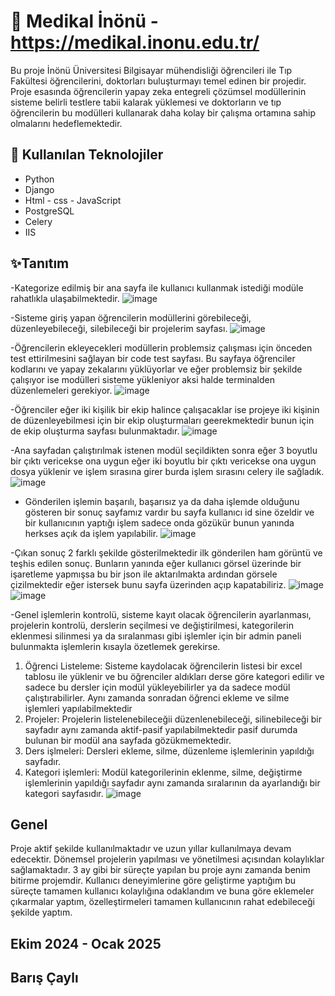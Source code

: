 # 🚀 Medikal İnönü - https://medikal.inonu.edu.tr/
Bu proje İnönü Üniversitesi Bilgisayar mühendisliği öğrencileri ile Tıp Fakültesi öğrencilerini, doktorları buluşturmayı temel edinen bir projedir. Proje esasında öğrencilerin yapay zeka entegreli çözümsel modüllerinin sisteme belirli testlere tabii kalarak yüklemesi ve doktorların ve tıp öğrencilerin bu modülleri kullanarak daha kolay bir çalışma ortamına sahip olmalarını hedeflemektedir.

## 🧰 Kullanılan Teknolojiler

- Python
- Django
- Html - css - JavaScript
- PostgreSQL
- Celery
- IIS
  

## ✨Tanıtım
-Kategorize edilmiş bir ana sayfa ile kullanıcı kullanmak istediği modüle rahatlıkla ulaşabilmektedir.
![image](https://github.com/user-attachments/assets/929b600c-de71-479d-a6c4-846436e03515)



-Sisteme giriş yapan öğrencilerin modüllerini görebileceği, düzenleyebileceği, silebileceği bir projelerim sayfası.
![image](https://github.com/user-attachments/assets/000e3d49-e477-4286-b61b-f33ce609722f)

-Öğrencilerin ekleyecekleri modüllerin problemsiz çalışması için önceden test ettirilmesini sağlayan bir code test sayfası. Bu sayfaya öğrenciler kodlarını ve yapay zekalarını yüklüyorlar ve eğer problemsiz bir şekilde çalışıyor ise modülleri sisteme yükleniyor aksi halde terminalden düzenlemeleri gerekiyor.
![image](https://github.com/user-attachments/assets/59f449f0-02bf-4ba2-8f75-22453cbbf0f2)


-Öğrenciler eğer iki kişilik bir ekip halince çalışacaklar ise projeye iki kişinin de düzenleyebilmesi için bir ekip oluşturmaları geerekmektedir bunun için de ekip oluşturma sayfası bulunmaktadır.
![image](https://github.com/user-attachments/assets/f216d978-a9de-4699-b5f6-32e5e17d2204)

-Ana sayfadan çalıştırılmak istenen modül seçildikten sonra eğer 3 boyutlu bir çıktı vericekse ona uygun eğer iki boyutlu bir çıktı vericekse ona uygun dosya yüklenir ve işlem sırasına girer burda işlem sırasını celery ile sağladık.
![image](https://github.com/user-attachments/assets/ddd9b5a0-ff06-4639-b14b-a7ff5d42b0cc)

- Gönderilen işlemin başarılı, başarısız ya da daha işlemde olduğunu gösteren bir sonuç sayfamız vardır bu sayfa kullanıcı id sine özeldir ve bir kullanıcının yaptığı işlem sadece onda gözükür bunun yanında herkses açık da işlem yapılabilir.
 ![image](https://github.com/user-attachments/assets/39e1bb12-6f61-4564-82f3-96345163ab57)

-Çıkan sonuç 2 farklı şekilde gösterilmektedir ilk gönderilen ham görüntü ve teşhis edilen sonuç. Bunların yanında eğer kullanıcı görsel üzerinde bir işaretleme yapmışsa bu bir json ile aktarılmakta ardından görsele çizilmektedir eğer istersek bunu sayfa üzerinden açıp kapatabiliriz.
![image](https://github.com/user-attachments/assets/c854b5e6-a7c5-4456-a8d7-0c13c822a76e)
![image](https://github.com/user-attachments/assets/8cb46ddc-e6c9-46a2-b75d-88bae1ffd4c9)

-Genel işlemlerin kontrolü, sisteme kayıt olacak öğrencilerin ayarlanması, projelerin kontrolü, derslerin seçilmesi ve değiştirilmesi, kategorilerin eklenmesi silinmesi ya da sıralanması gibi işlemler için bir admin paneli bulunmakta işlemlerin kısayla özetlemek gerekirse.
1. Öğrenci Listeleme: Sisteme kaydolacak öğrencilerin listesi bir excel tablosu ile yüklenir ve bu öğrenciler aldıkları derse göre kategori edilir ve sadece bu dersler için modül yükleyebilirler ya da sadece modül çalıştırabilirler. Aynı zamanda sonradan öğrenci ekleme ve silme işlemleri yapılabilmektedir
2. Projeler: Projelerin listelenebileceğii düzenlenebileceği, silinebileceği bir sayfadır aynı zamanda aktif-pasif yapılabilmektedir pasif durumda bulunan bir modül ana sayfada gözükmemektedir.
3. Ders işlmeleri: Dersleri ekleme, silme, düzenleme işlemlerinin yapıldığı sayfadır.
4. Kategori işlemleri: Modül kategorilerinin eklenme, silme, değiştirme işlemlerinin yapıldığı sayfadır aynı zamanda sıralarının da ayarlandığı bir kategori sayfasıdır.
 ![image](https://github.com/user-attachments/assets/bee2ccaf-5b0a-4c59-af1b-ee5bc971d3ec)

## Genel

Proje aktif şekilde kullanılmaktadır ve uzun yıllar kullanılmaya devam edecektir. Dönemsel projelerin yapılması ve yönetilmesi açısından kolaylıklar sağlamaktadır. 3 ay gibi bir süreçte yapılan bu proje aynı zamanda benim bitirme projemdir. Kullanıcı deneyimlerine göre geliştirme yaptığım bu süreçte tamamen kullanıcı kolaylığına odaklandım ve buna göre eklemeler çıkarmalar yaptım, özelleştirmeleri tamamen kullanıcının rahat edebileceği şekilde yaptım. 


## Ekim 2024 - Ocak 2025
## Barış Çaylı



